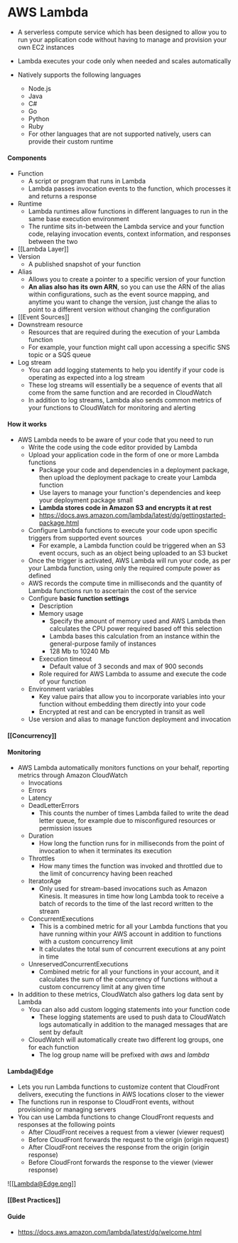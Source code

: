 # AWS Lambda

- A serverless compute service which has been designed to allow you to run your application code without having to manage and provision your own EC2 instances

- Lambda executes your code only when needed and scales automatically

- Natively supports the following languages
	- Node.js
	- Java
	- C#
	- Go
	- Python
	- Ruby
	- For other languages that are not supported natively, users can provide their custom runtime

#### Components

- Function
	- A script or program that runs in Lambda
	- Lambda passes invocation events to the function, which processes it and returns a response
- Runtime
	-  Lambda runtimes allow functions in different languages to run in the same base execution environment
	-  The runtime sits in-between the Lambda service and your function code, relaying invocation events, context information, and responses between the two
-  [[Lambda Layer]]
-  Version
	-  A published snapshot of your function
-  Alias
	-  Allows you to create a pointer to a specific version of your function
	-  **An alias also has its own ARN**, so you can use the ARN of the alias within configurations, such as the event source mapping, and anytime you want to change the version, just change the alias to point to a different version without changing the configuration
-  [[Event Sources]]
-  Downstream resource
	- Resources that are required during the execution of your Lambda function
	- For example, your function might call upon accessing a specific SNS topic or a SQS queue
- Log stream
	- You can add logging statements to help you identify if your code is operating as expected into a log stream
	- These log streams will essentially be a sequence of events that all come from the same function and are recorded in CloudWatch
	- In addition to log streams, Lambda also sends common metrics of your functions to CloudWatch for monitoring and alerting


#### How it works

- AWS Lambda needs to be aware of your code that you need to run
	- Write the code using the code editor provided by Lambda
	- Upload your application code in the form of one or more Lambda functions
		- Package your code and dependencies in a deployment package, then upload the deployment package to create your Lambda function
		- Use layers to manage your function's dependencies and keep your deployment package small
		- **Lambda stores code in Amazon S3 and encrypts it at rest**
		- https://docs.aws.amazon.com/lambda/latest/dg/gettingstarted-package.html
	- Configure Lambda functions to execute your code upon specific triggers from supported event sources
		- For example, a Lambda function could be triggered when an S3 event occurs, such as an object being uploaded to an S3 bucket
	- Once the trigger is activated, AWS Lambda will run your code, as per your Lambda function, using only the required compute power as defined
	- AWS records the compute time in milliseconds and the quantity of Lambda functions run to ascertain the cost of the service
	- Configure **basic function settings**
		- Description
		- Memory usage
			- Specify the amount of memory used and AWS Lambda then calculates the CPU power required based off this selection
			- Lambda bases this calculation from an instance within the general-purpose family of instances
			- 128 Mb to 10240 Mb
		- Execution timeout
			- Default value of 3 seconds and max of 900 seconds
		- Role required for AWS Lambda to assume and execute the code of your function
	- Environment variables
		- Key value pairs that allow you to incorporate variables into your function without embedding them directly into your code
		- Encrypted at rest and can be encrypted in transit as well
	- Use version and alias to manage function deployment and invocation

#### [[Concurrency]]

#### Monitoring
- AWS Lambda automatically monitors functions on your behalf, reporting metrics through Amazon CloudWatch
	- Invocations
	- Errors
	- Latency
	- DeadLetterErrors
		- This counts the number of times Lambda failed to write the dead letter queue, for example due to misconfigured resources or permission issues
	- Duration
		- How long the function runs for in milliseconds from the point of invocation to when it terminates its execution
	- Throttles
		- How many times the function was invoked and throttled due to the limit of concurrency having been reached
	- IteratorAge
		- Only used for stream-based invocations such as Amazon Kinesis. It measures in time how long Lambda took to receive a batch of records to the time of the last record written to the stream
	- ConcurrentExecutions
		- This is a combined metric for all your Lambda functions that you have running within your AWS account in addition to functions with a custom concurrency limit
		- It calculates the total sum of concurrent executions at any point in time
	- UnreservedConcurrentExecutions
		- Combined metric for all your functions in your account, and it calculates the sum of the concurrency of functions without a custom concurrency limit at any given time
- In addition to these metrics, CloudWatch also gathers log data sent by Lambda
	- You can also add custom logging statements into your function code
		- These logging statements are used to push data to CloudWatch logs automatically in addition to the managed messages that are sent by default
	- CloudWatch will automatically create two different log groups, one for each function
		- The log group name will be prefixed with *aws* and *lambda*



#### Lambda@Edge
- Lets you run Lambda functions to customize content that CloudFront delivers, executing the functions in AWS locations closer to the viewer
- The functions run in response to CloudFront events, without provisioning or managing servers
- You can use Lambda functions to change CloudFront requests and responses at the following points
	- After CloudFront receives a request from a viewer (viewer request)
	- Before CloudFront forwards the request to the origin (origin request)
	- After CloudFront receives the response from the origin (origin response)
	- Before CloudFront forwards the response to the viewer (viewer response)

![[Lambda@Edge.png]]

#### [[Best Practices]]

#### Guide

- https://docs.aws.amazon.com/lambda/latest/dg/welcome.html